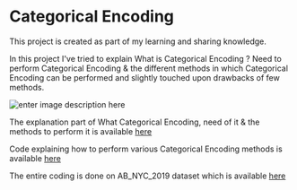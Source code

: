 # Categorical Encoding

This project is created as part of my learning and sharing knowledge.

In this project I've tried to explain What is Categorical Encoding ? Need to perform Categorical Encoding & the different methods in which Categorical Encoding can be performed and slightly touched upon drawbacks of few methods.

![enter image description here](https://github.com/santhoshbvsrk/EDA-Python/blob/main/CategoricalEncoding/CategoricalEncoding.png)

The explanation part of What Categorical Encoding, need of it & the methods to perform it is available [here](https://github.com/santhoshbvsrk/EDA-Python/blob/main/CategoricalEncoding/Categorical%20Encoding.pptx)

Code explaining how to perform various Categorical Encoding methods is available [here](https://github.com/santhoshbvsrk/EDA-Python/blob/main/CategoricalEncoding/CategoricalEncoding.ipynb)

The entire coding is done on AB_NYC_2019 dataset which is available [here](https://github.com/santhoshbvsrk/EDA-Python/blob/main/CategoricalEncoding/AB_NYC_2019.txt)
